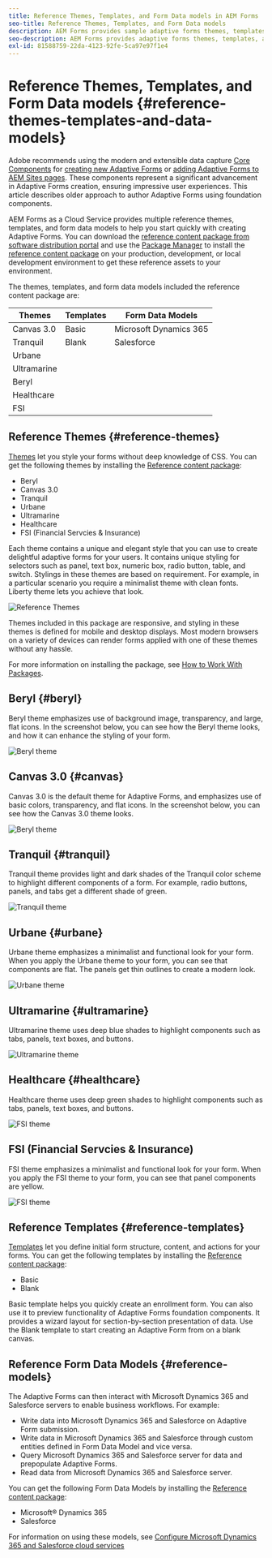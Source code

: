 ```yaml
---
title: Reference Themes, Templates, and Form Data models in AEM Forms
seo-title: Reference Themes, Templates, and Form Data models
description: AEM Forms provides sample adaptive forms themes, templates, and form data models to help you create forms quickly.
seo-description: AEM Forms provides adaptive forms themes, templates, and form data models that you can get from Software Distribution
exl-id: 81588759-22da-4123-92fe-5ca97e97f1e4
---
```

# Reference Themes, Templates, and Form Data models {#reference-themes-templates-and-data-models}

<span class="preview"> Adobe recommends using the modern and extensible data capture [Core Components](https://experienceleague.adobe.com/docs/experience-manager-core-components/using/adaptive-forms/introduction.html) for [creating new Adaptive Forms](/help/forms/creating-adaptive-form-core-components.md) or [adding Adaptive Forms to AEM Sites pages](/help/forms/create-or-add-an-adaptive-form-to-aem-sites-page.md). These components represent a significant advancement in Adaptive Forms creation, ensuring impressive user experiences. This article describes older approach to author Adaptive Forms using foundation components. </span>

AEM Forms as a Cloud Service provides multiple reference themes, templates, and form data models to help you start quickly with creating Adaptive Forms. You can download the [reference content package from software distribution portal](https://experience.adobe.com/#/downloads/content/software-distribution/en/aemcloud.html?package=/content/software-distribution/en/details.html/content/dam/aemcloud/public/aem-forms-reference-content.ui.content-2.1.0.zip) and use the [Package Manager](/help/implementing/developing/tools/package-manager.md) to install the [reference content package](https://experience.adobe.com/#/downloads/content/software-distribution/en/aemcloud.html?package=/content/software-distribution/en/details.html/content/dam/aemcloud/public/aem-forms-reference-content.ui.content-2.1.0.zip) on your production, development, or local development environment to get these reference assets to your environment. 

The themes, templates, and form data models included the reference content package are:


|Themes | Templates | Form Data Models |
---------|----------|---------
| Canvas 3.0 |Basic | Microsoft Dynamics 365 |
| Tranquil   |Blank | Salesforce |
| Urbane |   |  |
| Ultramarine |  |  |
| Beryl  |  |  |
| Healthcare |  |   |
| FSI |   |   |

## Reference Themes {#reference-themes}

[Themes](/help/forms/themes.md) let you style your forms without deep knowledge of CSS. You can get the following themes by installing the [Reference content package](https://experience.adobe.com/#/downloads/content/software-distribution/en/aemcloud.html?package=/content/software-distribution/en/details.html/content/dam/aemcloud/public/aem-forms-reference-content.ui.content-2.1.0.zip):

* Beryl
* Canvas 3.0 
* Tranquil
* Urbane
* Ultramarine
* Healthcare
* FSI (Financial Servcies & Insurance)

Each theme contains a unique and elegant style that you can use to create delightful adaptive forms for your users. It contains unique styling for selectors such as panel, text box, numeric box, radio button, table, and switch. Stylings in these themes are based on requirement. For example, in a particular scenario you require a minimalist theme with clean fonts. Liberty theme lets you achieve that look.

![Reference Themes](assets/ref-themes.png)

Themes included in this package are responsive, and styling in these themes is defined for mobile and desktop displays. Most modern browsers on a variety of devices can render forms applied with one of these themes without any hassle.

For more information on installing the package, see [How to Work With Packages](/help/implementing/developing/tools/package-manager.md).

## Beryl {#beryl}

Beryl theme emphasizes use of background image, transparency, and large, flat icons. In the screenshot below, you can see how the Beryl theme looks, and how it can enhance the styling of your form.

![Beryl theme](assets/beryl.png)

## Canvas 3.0 {#canvas}

Canvas 3.0 is the default theme for Adaptive Forms, and emphasizes use of basic colors, transparency, and flat icons. In the screenshot below, you can see how the Canvas 3.0 theme looks.

![Beryl theme](assets/canvas.png)


## Tranquil {#tranquil}

Tranquil theme provides light and dark shades of the Tranquil color scheme to highlight different components of a form. For example, radio buttons, panels, and tabs get a different shade of green.

![Tranquil theme](assets/tranquil.png)


## Urbane {#urbane}

Urbane theme emphasizes a minimalist and functional look for your form. When you apply the Urbane theme to your form, you can see that components are flat. The panels get thin outlines to create a modern look.

![Urbane theme](assets/urbane.png)


## Ultramarine {#ultramarine}

Ultramarine theme uses deep blue shades to highlight components such as tabs, panels, text boxes, and buttons.

![Ultramarine theme](assets/ultramarine.png)

## Healthcare {#healthcare}

Healthcare theme uses deep green shades to highlight components such as tabs, panels, text boxes, and buttons.

![FSI theme](assets/healthcare.png)


## FSI (Financial Servcies & Insurance)

FSI theme emphasizes a minimalist and functional look for your form. When you apply the FSI theme to your form, you can see that panel components are yellow. 

![FSI theme](assets/fsi.png)

## Reference Templates {#reference-templates}


[Templates](/help/forms/themes.md) let you define initial form structure, content, and actions for your forms. You can get the following templates by installing the [Reference content package](https://experience.adobe.com/#/downloads/content/software-distribution/en/aemcloud.html?package=/content/software-distribution/en/details.html/content/dam/aemcloud/public/aem-forms-reference-content.ui.content-2.1.0.zip):

* Basic
* Blank

Basic template helps you quickly create an enrollment form. You can also use it to preview functionality of Adaptive Forms foundation components. It provides a wizard layout for section-by-section presentation of data. Use the Blank template to start creating an Adaptive Form from on a blank canvas. 


## Reference Form Data Models {#reference-models}

The Adaptive Forms can then interact with Microsoft Dynamics 365 and Salesforce servers to enable business workflows. For example:

* Write data into Microsoft Dynamics 365 and Salesforce on Adaptive Form submission.
* Write data in Microsoft Dynamics 365 and Salesforce through custom entities defined in Form Data Model and vice versa.
* Query Microsoft Dynamics 365 and Salesforce server for data and prepopulate Adaptive Forms.
* Read data from Microsoft Dynamics 365 and Salesforce server.

You can get the following Form Data Models by installing the [Reference content package](https://experience.adobe.com/#/downloads/content/software-distribution/en/aemcloud.html?package=/content/software-distribution/en/details.html/content/dam/aemcloud/public/aem-forms-reference-content.ui.content-2.1.0.zip):

* Microsoft&reg; Dynamics 365
* Salesforce 

For information on using these models, see [Configure Microsoft Dynamics 365 and Salesforce cloud services](https://experienceleague.adobe.com/docs/experience-manager-cloud-service/content/forms/integrate/use-form-data-model/configure-msdynamics-salesforce.html?lang=en#configure-dynamics-cloud-service)
